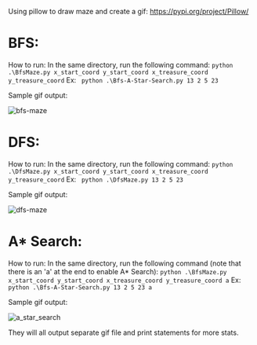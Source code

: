 Using pillow to draw maze and create a gif: https://pypi.org/project/Pillow/

# BFS:
How to run:
In the same directory, run the following command: 
	`python .\BfsMaze.py x_start_coord y_start_coord x_treasure_coord y_treasure_coord`
	Ex: ` python .\Bfs-A-Star-Search.py 13 2 5 23`
	
Sample gif output:

![bfs-maze](https://user-images.githubusercontent.com/33491921/122524925-b3266e00-cfe6-11eb-929b-d11d31c0a154.gif)

# DFS:
How to run:
In the same directory, run the following command: 
	`python .\DfsMaze.py x_start_coord y_start_coord x_treasure_coord y_treasure_coord`
	Ex: ` python .\DfsMaze.py 13 2 5 23`
	
Sample gif output:

![dfs-maze](https://user-images.githubusercontent.com/33491921/122524662-680c5b00-cfe6-11eb-86ba-cfbf9ee49b46.gif)


# A* Search:
How to run:
In the same directory, run the following command (note that there is an 'a' at the end to enable A* Search): 
	`python .\BfsMaze.py x_start_coord y_start_coord x_treasure_coord y_treasure_coord a`
	Ex: ` python .\Bfs-A-Star-Search.py 13 2 5 23 a`
	
Sample gif output:

![a_star_search](https://user-images.githubusercontent.com/33491921/122524999-c5a0a780-cfe6-11eb-86b4-cba2e865a810.gif)

They will all output separate gif file and print statements for more stats.
